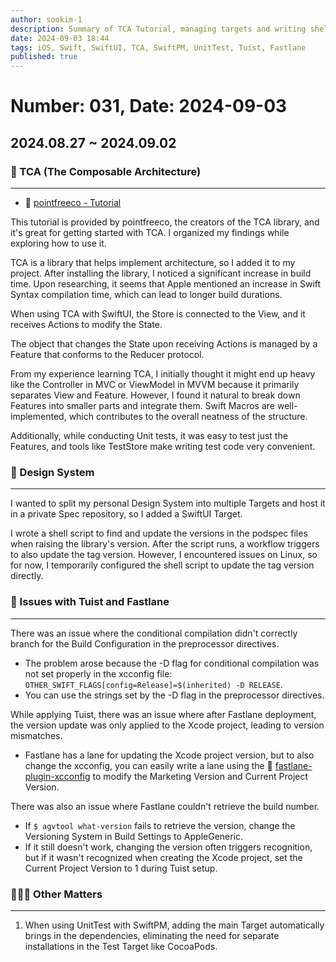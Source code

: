 ```yaml
---
author: sookim-1
description: Summary of TCA Tutorial, managing targets and writing shell scripts for Design System, issues with Tuist + Fastlane, warnings for UnitTest dependencies
date: 2024-09-03 18:44
tags: iOS, Swift, SwiftUI, TCA, SwiftPM, UnitTest, Tuist, Fastlane
published: true
---
```

# Number: 031, Date: 2024-09-03
## 2024.08.27 ~ 2024.09.02
### 🏬 TCA (The Composable Architecture)

---

- 🔗 [pointfreeco - Tutorial](https://pointfreeco.github.io/swift-composable-architecture/main/tutorials/meetcomposablearchitecture/)

This tutorial is provided by pointfreeco, the creators of the TCA library, and it's great for getting started with TCA. I organized my findings while exploring how to use it.

TCA is a library that helps implement architecture, so I added it to my project. After installing the library, I noticed a significant increase in build time. Upon researching, it seems that Apple mentioned an increase in Swift Syntax compilation time, which can lead to longer build durations.

When using TCA with SwiftUI, the Store is connected to the View, and it receives Actions to modify the State.

The object that changes the State upon receiving Actions is managed by a Feature that conforms to the Reducer protocol.

From my experience learning TCA, I initially thought it might end up heavy like the Controller in MVC or ViewModel in MVVM because it primarily separates View and Feature. However, I found it natural to break down Features into smaller parts and integrate them. Swift Macros are well-implemented, which contributes to the overall neatness of the structure.

Additionally, while conducting Unit tests, it was easy to test just the Features, and tools like TestStore make writing test code very convenient.

### 🎨 Design System

---

I wanted to split my personal Design System into multiple Targets and host it in a private Spec repository, so I added a SwiftUI Target.

I wrote a shell script to find and update the versions in the podspec files when raising the library's version. After the script runs, a workflow triggers to also update the tag version. However, I encountered issues on Linux, so for now, I temporarily configured the shell script to update the tag version directly.

### 🚨 Issues with Tuist and Fastlane

---

There was an issue where the conditional compilation didn't correctly branch for the Build Configuration in the preprocessor directives.

- The problem arose because the -D flag for conditional compilation was not set properly in the xcconfig file: `OTHER_SWIFT_FLAGS[config=Release]=$(inherited) -D RELEASE`.
- You can use the strings set by the -D flag in the preprocessor directives.

While applying Tuist, there was an issue where after Fastlane deployment, the version update was only applied to the Xcode project, leading to version mismatches.

- Fastlane has a lane for updating the Xcode project version, but to also change the xcconfig, you can easily write a lane using the 🔗 [fastlane-plugin-xcconfig](https://github.com/sovcharenko/fastlane-plugin-xcconfig) to modify the Marketing Version and Current Project Version.

There was also an issue where Fastlane couldn't retrieve the build number.

- If `$ agvtool what-version` fails to retrieve the version, change the Versioning System in Build Settings to AppleGeneric.
- If it still doesn't work, changing the version often triggers recognition, but if it wasn't recognized when creating the Xcode project, set the Current Project Version to 1 during Tuist setup.

### 🙋🏻‍♂️ Other Matters

---

1. When using UnitTest with SwiftPM, adding the main Target automatically brings in the dependencies, eliminating the need for separate installations in the Test Target like CocoaPods.


